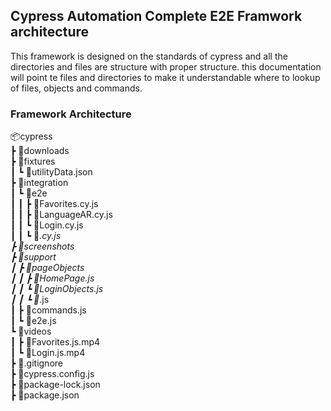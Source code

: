 ## Cypress Automation Complete E2E Framwork architecture

This framework is designed on the standards of cypress and all the directories and files are structure with proper structure. this documentation will point te files
and directories to make it understandable where to lookup of files, objects and commands.

### Framework Architecture
📦cypress\
 ┣ 📂downloads\
 ┣ 📂fixtures\
 ┃ ┗ 📜utilityData.json\
 ┣ 📂integration\
 ┃ ┗ 📂e2e\
 ┃ ┃ ┣ 📜Favorites.cy.js\
 ┃ ┃ ┣ 📜LanguageAR.cy.js\
 ┃ ┃ ┗ 📜Login.cy.js\
 ┃ ┃ ┗ 📜*.cy.js\
 ┣ 📂screenshots\
 ┣ 📂support\
 ┃ ┣ 📂pageObjects\
 ┃ ┃ ┣ 📜HomePage.js\
 ┃ ┃ ┗ 📜LoginObjects.js\
 ┃ ┃ ┗ 📜*.js\
 ┃ ┣ 📜commands.js\
 ┃ ┗ 📜e2e.js\
 ┗ 📂videos\
 ┃ ┣ 📜Favorites.js.mp4\
 ┃ ┗ 📜Login.js.mp4\
 ┣ 📜.gitignore\
 ┣ 📜cypress.config.js\
 ┣ 📜package-lock.json\
 ┣ 📜package.json
